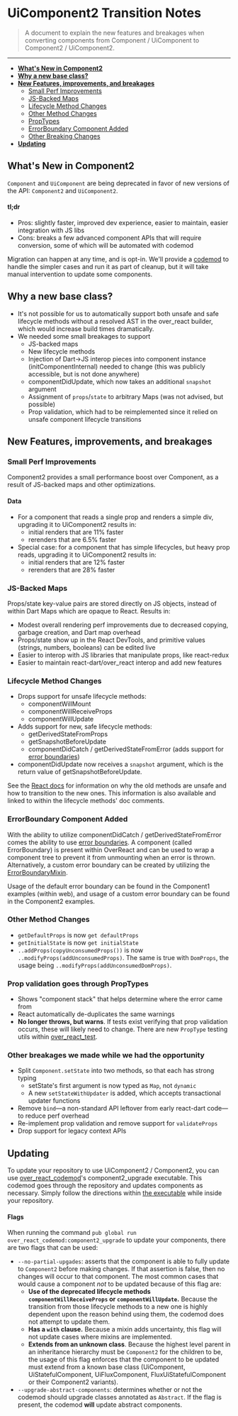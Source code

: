 # UiComponent2 Transition Notes
> A document to explain the new features and breakages when converting components from Component / UiComponent to 
Component2 / UiComponent2.
---
* __[What's New in Component2](#whats-new-in-component2)__
* __[Why a new base class?](#why-a-new-base-class)__
* __[New Features, improvements, and breakages](#new-features-improvements-and-breakages)__
    * [Small Perf Improvements](#small-perf-improvements)
    * [JS-Backed Maps](#js-backed-maps)
    * [Lifecycle Method Changes](#lifecycle-method-changes)
    * [Other Method Changes](#other-method-changes)
    * [PropTypes](#prop-validation-goes-through-proptypes)
    * [ErrorBoundary Component Added](#errorboundary-component-added)
    * [Other Breaking Changes](#other-breakages-we-made-while-we-had-the-opportunity)
* __[Updating](#updating)__
## What's New in Component2
`Component` and `UiComponent` are being deprecated in favor of new versions of the API: `Component2` and `UiComponent2`.

#### tl;dr

- Pros: slightly faster, improved dev experience, easier to maintain, easier integration with JS libs
- Cons: breaks a few advanced component APIs that will require conversion, some of which will be automated with codemod

Migration can happen at any time, and is opt-in. We'll provide a [codemod](#updating) to handle the simpler cases and 
run it as 
part of cleanup, but it will take manual intervention to update some components.

## Why a new base class?
- It's not possible for us to automatically support both unsafe and safe lifecycle methods without a resolved AST in 
the over_react builder, which would increase build times dramatically.
- We needed some small breakages to support
  - JS-backed maps
  - New lifecycle methods
  - Injection of Dart->JS interop pieces into component instance (initComponentInternal) needed to change (this was 
 publicly accessible, but is not done anywhere)
  - componentDidUpdate, which now takes an additional `snapshot` argument
  - Assignment of `props`/`state` to arbitrary Maps (was not advised, but possible)
  - Prop validation, which had to be reimplemented since it relied on unsafe component lifecycle transitions

## New Features, improvements, and breakages

### Small Perf Improvements
Component2 provides a small performance boost over Component, as a result of JS-backed maps and other optimizations.

#### Data
- For a component that reads a single prop and renders a simple div, upgrading it to UiComponent2 results in:
  - initial renders that are 11% faster
  - rerenders that are 6.5% faster
- Special case: for a component that has simple lifecycles, but heavy prop reads, upgrading it to 
UiComponent2 results in:
  - initial renders that are 12% faster
  - rerenders that are 28% faster
  
### JS-Backed Maps
Props/state key-value pairs are stored directly on JS objects, instead of within Dart Maps which are opaque to React. Results in:

- Modest overall rendering perf improvements due to decreased copying, garbage creation, and Dart map overhead
- Props/state show up in the React DevTools, and primitive values (strings, numbers, booleans) can be edited live
- Easier to interop with JS libraries that manipulate props, like react-redux
- Easier to maintain react-dart/over_react interop and add new features

### Lifecycle Method Changes

- Drops support for unsafe lifecycle methods:
  - componentWillMount
  - componentWillReceiveProps
  - componentWillUpdate
- Adds support for new, safe lifecycle methods:
  - getDerivedStateFromProps
  - getSnapshotBeforeUpdate
  - componentDidCatch / getDerivedStateFromError (adds support for [error boundaries](https://reactjs.org/docs/error-boundaries.html))
- componentDidUpdate now receives a `snapshot` argument, which is the return value of getSnapshotBeforeUpdate.
  
See the [React docs](https://reactjs.org/docs/react-component.html#the-component-lifecycle) for information on why the old methods are unsafe and how to transition to the new ones. This 
information is also available and linked to within the lifecycle methods' doc comments.

### ErrorBoundary Component Added

With the ability to utilize componentDidCatch / getDerivedStateFromError comes the ability to use [error boundaries](https://reactjs.org/docs/error-boundaries.html).
A component (called ErrorBoundary) is present within OverReact and can be used to wrap a component tree to prevent it 
from unmounting when an error is thrown. Alternatively, a custom error boundary can be created by utilizing the 
[ErrorBoundaryMixin](../lib/src/component/error_boundary_mixins.dart).

Usage of the default error boundary can be found in the Component1 examples (within web), and usage of a custom error 
boundary can be found in the Component2 examples.

### Other Method Changes
- `getDefaultProps` is now `get defaultProps`
- `getInitialState` is now `get initialState`
- `..addProps(copyUnconsumedProps())` is now `..modifyProps(addUnconsumedProps)`. The same is true with `DomProps`, 
the usage being `..modifyProps(addUnconsumedDomProps)`.

### Prop validation goes through PropTypes
- Shows "component stack" that helps determine where the error came from
- React automatically de-duplicates the same warnings
- __No longer throws, but warns__. If tests exist verifying that prop validation occurs, these will likely need to 
change. There are new `PropType` testing utils within [over_react_test](https://github.com/Workiva/over_react_test).

### Other breakages we made while we had the opportunity
- Split `Component.setState` into two methods, so that each has strong typing 
  - setState's first argument is now typed as `Map`, not `dynamic`
  - A new `setStateWithUpdater` is added, which accepts transactional updater functions
- Remove `bind`—a non-standard API leftover from early react-dart code—to reduce perf overhead
- Re-implement prop validation and remove support for `validateProps`
- Drop support for legacy context APIs

## Updating

To update your repository to use UiComponent2 / Component2, you can use 
[over_react_codemod](https://github.com/Workiva/over_react_codemod)'s component2_upgrade executable. This codemod 
goes through the repository and updates components as necessary. Simply follow the directions within 
[the executable](https://github.com/Workiva/over_react_codemod/blob/master/lib/src/executables/component2_upgrade.dart#L30)
while inside your repository.

#### Flags

When running the command `pub global run over_react_codemod:component2_upgrade` to update your components, there are 
two flags that can be used:
- `--no-partial-upgades`: asserts that the component is able to fully update to `Component2` 
before making changes. If that assertion is false, then no changes will occur to that component. The most common cases 
that would cause a component _not_ to be updated because of this flag are:
  - __Use of the deprecated lifecycle methods `componentWillReceiveProps` or `componentWillUpdate`.__ Because the 
  transition from those lifecycle methods to a new one is highly dependent upon the reason behind using them, the 
  codemod does not attempt to update them.
  - __Has a `with` clause.__ Because a mixin adds uncertainty, this flag will not update cases where mixins are 
  implemented.
  - __Extends from an unknown class__. Because the highest level parent in an inheritance hierarchy must be 
  `Component2` for the children to be, the usage of this flag enforces that the component to be updated must extend 
  from a known base class (UiComponent, UiStatefulComponent, UiFluxComponent, FluxUiStatefulComponent or their 
  Component2 variants).
- `--upgrade-abstract-components`: determines whether or not the codemod should upgrade classes annotated as 
`Abstract`. If the flag is present, the codemod __will__ update abstract components. 